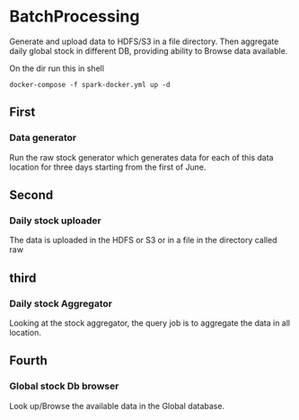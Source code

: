 # BatchProcessing
Generate and upload data to HDFS/S3 in a file directory. Then aggregate daily global stock in different DB, providing ability to Browse data available.


On the dir run this in shell 

    docker-compose -f spark-docker.yml up -d


## First 
### Data generator
Run the raw stock generator which generates data for each of this data location for three days starting from the first of June. 

## Second
### Daily stock uploader 
The data is uploaded in the HDFS or S3 or in a file in the directory called raw 

## third
### Daily stock Aggregator
Looking at the stock aggregator, the query job is to aggregate the data in all location.

## Fourth
### Global stock Db browser
Look up/Browse the available data in the Global database.
